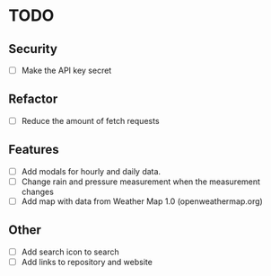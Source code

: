 # TODO

## Security

- [ ] Make the API key secret

## Refactor

- [ ] Reduce the amount of fetch requests

## Features

- [ ] Add modals for hourly and daily data.
- [ ] Change rain and pressure measurement when the measurement changes
- [ ] Add map with data from Weather Map 1.0 (openweathermap.org)

## Other

- [ ] Add search icon to search
- [ ] Add links to repository and website
